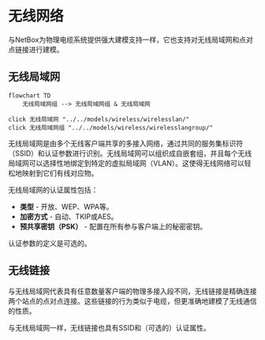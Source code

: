 # 无线网络

与NetBox为物理电缆系统提供强大建模支持一样，它也支持对无线局域网和点对点链接进行建模。

## 无线局域网

```mermaid
flowchart TD
    无线局域网组 --> 无线局域网组 & 无线局域网

click 无线局域网 "../../models/wireless/wirelesslan/"
click 无线局域网组 "../../models/wireless/wirelesslangroup/"
```

无线局域网是由多个无线客户端共享的多接入网络，通过共同的服务集标识符（SSID）和认证参数进行识别。无线局域网可以组织成自嵌套组，并且每个无线局域网可以选择性地绑定到特定的虚拟局域网（VLAN）。这使得无线网络可以轻松地映射到它们有线对应物。

无线局域网的认证属性包括：

* **类型** - 开放、WEP、WPA等。
* **加密方式** - 自动、TKIP或AES。
* **预共享密钥（PSK）** - 配置在所有参与客户端上的秘密密钥。

认证参数的定义是可选的。

## 无线链接

与无线局域网代表具有任意数量客户端的物理多接入段不同，无线链接是精确连接两个站点的点对点连接。这些链接的行为类似于电缆，但更准确地建模了无线通信的性质。

与无线局域网一样，无线链接也具有SSID和（可选的）认证属性。